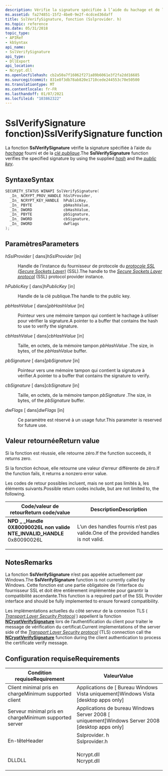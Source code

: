 ```yaml
---
description: Vérifie la signature spécifiée à l’aide du hachage et de la clé publique fournis.
ms.assetid: fa274851-15f2-4be0-9e2f-4cdced36daff
title: SslVerifySignature, fonction (Sslprovider. h)
ms.topic: reference
ms.date: 05/31/2018
topic_type:
- APIRef
- kbSyntax
api_name:
- SslVerifySignature
api_type:
- DllExport
api_location:
- Ncrypt.dll
ms.openlocfilehash: cb2a50a7f16062f271a89b6061e3f2fa2dd16685
ms.sourcegitcommit: 831e8f3db78ab820e1710cede244553c70e50500
ms.translationtype: MT
ms.contentlocale: fr-FR
ms.lasthandoff: 01/07/2021
ms.locfileid: "103862322"
---
```

# <a name="sslverifysignature-function"></a><span data-ttu-id="ce3a0-103">SslVerifySignature fonction)</span><span class="sxs-lookup"><span data-stu-id="ce3a0-103">SslVerifySignature function</span></span>

<span data-ttu-id="ce3a0-104">La fonction **SslVerifySignature** vérifie la signature spécifiée à l’aide du [*hachage*](/windows/desktop/SecGloss/h-gly) fourni et de la [*clé publique*](/windows/desktop/SecGloss/p-gly).</span><span class="sxs-lookup"><span data-stu-id="ce3a0-104">The **SslVerifySignature** function verifies the specified signature by using the supplied [*hash*](/windows/desktop/SecGloss/h-gly) and the [*public key*](/windows/desktop/SecGloss/p-gly).</span></span>

## <a name="syntax"></a><span data-ttu-id="ce3a0-105">Syntaxe</span><span class="sxs-lookup"><span data-stu-id="ce3a0-105">Syntax</span></span>


```C++
SECURITY_STATUS WINAPI SslVerifySignature(
  _In_ NCRYPT_PROV_HANDLE hSslProvider,
  _In_ NCRYPT_KEY_HANDLE  hPublicKey,
  _In_ PBYTE              pbHashValue,
  _In_ DWORD              cbHashValue,
  _In_ PBYTE              pbSignature,
  _In_ DWORD              cbSignature,
  _In_ DWORD              dwFlags
);
```



## <a name="parameters"></a><span data-ttu-id="ce3a0-106">Paramètres</span><span class="sxs-lookup"><span data-stu-id="ce3a0-106">Parameters</span></span>

<dl> <dt>

<span data-ttu-id="ce3a0-107">*hSslProvider* \[ dans\]</span><span class="sxs-lookup"><span data-stu-id="ce3a0-107">*hSslProvider* \[in\]</span></span>
</dt> <dd>

<span data-ttu-id="ce3a0-108">Handle de l’instance du fournisseur de protocole du [*protocole SSL (Secure Sockets Layer)*](/windows/desktop/SecGloss/s-gly) (SSL).</span><span class="sxs-lookup"><span data-stu-id="ce3a0-108">The handle to the [*Secure Sockets Layer protocol*](/windows/desktop/SecGloss/s-gly) (SSL) protocol provider instance.</span></span>

</dd> <dt>

<span data-ttu-id="ce3a0-109">*hPublicKey* \[ dans\]</span><span class="sxs-lookup"><span data-stu-id="ce3a0-109">*hPublicKey* \[in\]</span></span>
</dt> <dd>

<span data-ttu-id="ce3a0-110">Handle de la clé publique.</span><span class="sxs-lookup"><span data-stu-id="ce3a0-110">The handle to the public key.</span></span>

</dd> <dt>

<span data-ttu-id="ce3a0-111">*pbHashValue* \[ dans\]</span><span class="sxs-lookup"><span data-stu-id="ce3a0-111">*pbHashValue* \[in\]</span></span>
</dt> <dd>

<span data-ttu-id="ce3a0-112">Pointeur vers une mémoire tampon qui contient le hachage à utiliser pour vérifier la signature.</span><span class="sxs-lookup"><span data-stu-id="ce3a0-112">A pointer to a buffer that contains the hash to use to verify the signature.</span></span>

</dd> <dt>

<span data-ttu-id="ce3a0-113">*cbHashValue* \[ dans\]</span><span class="sxs-lookup"><span data-stu-id="ce3a0-113">*cbHashValue* \[in\]</span></span>
</dt> <dd>

<span data-ttu-id="ce3a0-114">Taille, en octets, de la mémoire tampon *pbHashValue* .</span><span class="sxs-lookup"><span data-stu-id="ce3a0-114">The size, in bytes, of the *pbHashValue* buffer.</span></span>

</dd> <dt>

<span data-ttu-id="ce3a0-115">*pbSignature* \[ dans\]</span><span class="sxs-lookup"><span data-stu-id="ce3a0-115">*pbSignature* \[in\]</span></span>
</dt> <dd>

<span data-ttu-id="ce3a0-116">Pointeur vers une mémoire tampon qui contient la signature à vérifier.</span><span class="sxs-lookup"><span data-stu-id="ce3a0-116">A pointer to a buffer that contains the signature to verify.</span></span>

</dd> <dt>

<span data-ttu-id="ce3a0-117">*cbSignature* \[ dans\]</span><span class="sxs-lookup"><span data-stu-id="ce3a0-117">*cbSignature* \[in\]</span></span>
</dt> <dd>

<span data-ttu-id="ce3a0-118">Taille, en octets, de la mémoire tampon *pbSignature* .</span><span class="sxs-lookup"><span data-stu-id="ce3a0-118">The size, in bytes, of the *pbSignature* buffer.</span></span>

</dd> <dt>

<span data-ttu-id="ce3a0-119">*dwFlags* \[ dans\]</span><span class="sxs-lookup"><span data-stu-id="ce3a0-119">*dwFlags* \[in\]</span></span>
</dt> <dd>

<span data-ttu-id="ce3a0-120">Ce paramètre est réservé à un usage futur.</span><span class="sxs-lookup"><span data-stu-id="ce3a0-120">This parameter is reserved for future use.</span></span>

</dd> </dl>

## <a name="return-value"></a><span data-ttu-id="ce3a0-121">Valeur retournée</span><span class="sxs-lookup"><span data-stu-id="ce3a0-121">Return value</span></span>

<span data-ttu-id="ce3a0-122">Si la fonction est réussie, elle retourne zéro.</span><span class="sxs-lookup"><span data-stu-id="ce3a0-122">If the function succeeds, it returns zero.</span></span>

<span data-ttu-id="ce3a0-123">Si la fonction échoue, elle retourne une valeur d’erreur différente de zéro.</span><span class="sxs-lookup"><span data-stu-id="ce3a0-123">If the function fails, it returns a nonzero error value.</span></span>

<span data-ttu-id="ce3a0-124">Les codes de retour possibles incluent, mais ne sont pas limités à, les éléments suivants.</span><span class="sxs-lookup"><span data-stu-id="ce3a0-124">Possible return codes include, but are not limited to, the following.</span></span>



| <span data-ttu-id="ce3a0-125">Code/valeur de retour</span><span class="sxs-lookup"><span data-stu-id="ce3a0-125">Return code/value</span></span>                                                                                                                                                    | <span data-ttu-id="ce3a0-126">Description</span><span class="sxs-lookup"><span data-stu-id="ce3a0-126">Description</span></span>                                          |
|----------------------------------------------------------------------------------------------------------------------------------------------------------------------|------------------------------------------------------|
| <dl> <span data-ttu-id="ce3a0-127"><dt>**NPD \_ \_Handle 0X80090026L non valide**</dt> <dt></dt></span><span class="sxs-lookup"><span data-stu-id="ce3a0-127"><dt>**NTE\_INVALID\_HANDLE**</dt> <dt>0x80090026L</dt></span></span> </dl> | <span data-ttu-id="ce3a0-128">L’un des handles fournis n’est pas valide.</span><span class="sxs-lookup"><span data-stu-id="ce3a0-128">One of the provided handles is not valid.</span></span><br/> |



 

## <a name="remarks"></a><span data-ttu-id="ce3a0-129">Notes</span><span class="sxs-lookup"><span data-stu-id="ce3a0-129">Remarks</span></span>

<span data-ttu-id="ce3a0-130">La fonction **SslVerifySignature** n’est pas appelée actuellement par Windows.</span><span class="sxs-lookup"><span data-stu-id="ce3a0-130">The **SslVerifySignature** function is not currently called by Windows.</span></span> <span data-ttu-id="ce3a0-131">Cette fonction est une partie obligatoire de l’interface du fournisseur SSL et doit être entièrement implémentée pour garantir la compatibilité ascendante.</span><span class="sxs-lookup"><span data-stu-id="ce3a0-131">This function is a required part of the SSL Provider interface and should be fully implemented to ensure forward compatibility.</span></span>

<span data-ttu-id="ce3a0-132">Les implémentations actuelles du côté serveur de la connexion TLS ( [*Transport Layer Security Protocol*](/windows/desktop/SecGloss/t-gly) ) appellent la fonction [**NCryptVerifySignature**](/windows/desktop/api/Ncrypt/nf-ncrypt-ncryptverifysignature) lors de l’authentification du client pour traiter le message de vérification du certificat.</span><span class="sxs-lookup"><span data-stu-id="ce3a0-132">Current implementations of the server side of the [*Transport Layer Security protocol*](/windows/desktop/SecGloss/t-gly) (TLS) connection call the [**NCryptVerifySignature**](/windows/desktop/api/Ncrypt/nf-ncrypt-ncryptverifysignature) function during the client authentication to process the certificate verify message.</span></span>

## <a name="requirements"></a><span data-ttu-id="ce3a0-133">Configuration requise</span><span class="sxs-lookup"><span data-stu-id="ce3a0-133">Requirements</span></span>



| <span data-ttu-id="ce3a0-134">Condition requise</span><span class="sxs-lookup"><span data-stu-id="ce3a0-134">Requirement</span></span> | <span data-ttu-id="ce3a0-135">Valeur</span><span class="sxs-lookup"><span data-stu-id="ce3a0-135">Value</span></span> |
|-------------------------------------|------------------------------------------------------------------------------------------|
| <span data-ttu-id="ce3a0-136">Client minimal pris en charge</span><span class="sxs-lookup"><span data-stu-id="ce3a0-136">Minimum supported client</span></span><br/> | <span data-ttu-id="ce3a0-137">Applications de \[ Bureau Windows Vista uniquement\]</span><span class="sxs-lookup"><span data-stu-id="ce3a0-137">Windows Vista \[desktop apps only\]</span></span><br/>                                           |
| <span data-ttu-id="ce3a0-138">Serveur minimal pris en charge</span><span class="sxs-lookup"><span data-stu-id="ce3a0-138">Minimum supported server</span></span><br/> | <span data-ttu-id="ce3a0-139">Applications de bureau Windows Server 2008 \[ uniquement\]</span><span class="sxs-lookup"><span data-stu-id="ce3a0-139">Windows Server 2008 \[desktop apps only\]</span></span><br/>                                     |
| <span data-ttu-id="ce3a0-140">En-tête</span><span class="sxs-lookup"><span data-stu-id="ce3a0-140">Header</span></span><br/>                   | <dl> <span data-ttu-id="ce3a0-141"><dt>Sslprovider. h</dt></span><span class="sxs-lookup"><span data-stu-id="ce3a0-141"><dt>Sslprovider.h</dt></span></span> </dl> |
| <span data-ttu-id="ce3a0-142">DLL</span><span class="sxs-lookup"><span data-stu-id="ce3a0-142">DLL</span></span><br/>                      | <dl> <span data-ttu-id="ce3a0-143"><dt>Ncrypt.dll</dt></span><span class="sxs-lookup"><span data-stu-id="ce3a0-143"><dt>Ncrypt.dll</dt></span></span> </dl>    |



 

